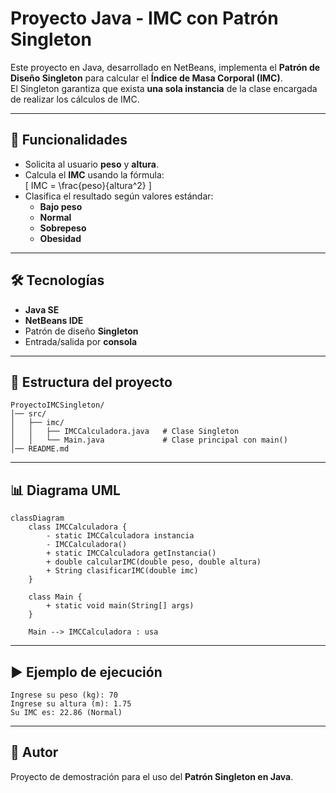 # Proyecto Java - IMC con Patrón Singleton

Este proyecto en Java, desarrollado en NetBeans, implementa el **Patrón de Diseño Singleton** para calcular el **Índice de Masa Corporal (IMC)**.  
El Singleton garantiza que exista **una sola instancia** de la clase encargada de realizar los cálculos de IMC.

---

## 🚀 Funcionalidades
- Solicita al usuario **peso** y **altura**.
- Calcula el **IMC** usando la fórmula:  
  \[
  IMC = \frac{peso}{altura^2}
  \]
- Clasifica el resultado según valores estándar:
  - **Bajo peso**
  - **Normal**
  - **Sobrepeso**
  - **Obesidad**

---

## 🛠️ Tecnologías
- **Java SE**
- **NetBeans IDE**
- Patrón de diseño **Singleton**
- Entrada/salida por **consola**

---

## 📂 Estructura del proyecto
```
ProyectoIMCSingleton/
│── src/
│   ├── imc/
│   │   ├── IMCCalculadora.java   # Clase Singleton
│   │   └── Main.java             # Clase principal con main()
│── README.md
```

---

## 📊 Diagrama UML

```mermaid
classDiagram
    class IMCCalculadora {
        - static IMCCalculadora instancia
        - IMCCalculadora()
        + static IMCCalculadora getInstancia()
        + double calcularIMC(double peso, double altura)
        + String clasificarIMC(double imc)
    }

    class Main {
        + static void main(String[] args)
    }

    Main --> IMCCalculadora : usa
```

---

## ▶️ Ejemplo de ejecución
```
Ingrese su peso (kg): 70
Ingrese su altura (m): 1.75
Su IMC es: 22.86 (Normal)
```

---

## 📌 Autor
Proyecto de demostración para el uso del **Patrón Singleton en Java**.
